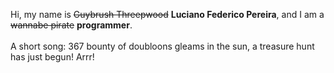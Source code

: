 Hi, my name is ~~Guybrush Threepwood~~ **Luciano Federico Pereira**, and I am a ~~wannabe pirate~~ **programmer**.<br><br>A short song: 367 bounty of doubloons gleams in the sun, a treasure hunt has just begun! Arrr!
